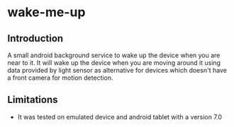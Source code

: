 # wake-me-up
## Introduction
A small android background service to wake up the device when you are near to it. It will wake up the
device when you are moving around it using data provided by light sensor as alternative for devices
which doesn't have a front camera for motion detection.

## Limitations
- It was tested on emulated device and android tablet with a version 7.0